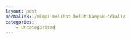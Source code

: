 ```yaml
---
layout: post
permalink: /mimpi-melihat-belut-banyak-sekali/
categories:
    - Uncategorized
---
```


